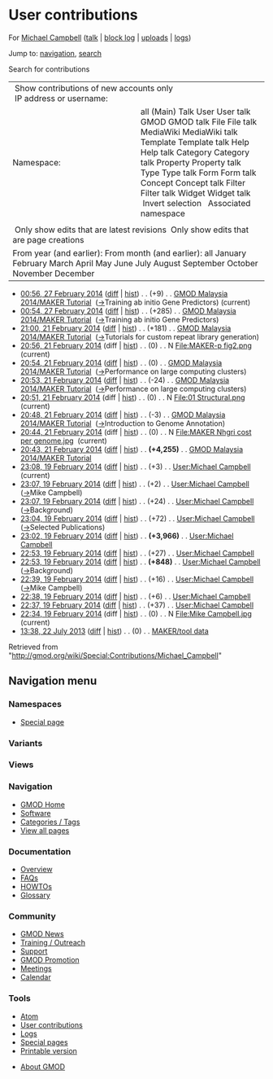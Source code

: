 <div id="mw-page-base" class="noprint">

</div>

<div id="mw-head-base" class="noprint">

</div>

<div id="content" class="mw-body" role="main">

<span id="top"></span>

<div id="mw-js-message" style="display:none;">

</div>



# <span dir="auto">User contributions</span>

<div id="bodyContent">

<div id="contentSub">

For [Michael
Campbell](/wiki/User:Michael_Campbell "User:Michael Campbell") (<a
href="/mediawiki/index.php?title=User_talk:Michael_Campbell&amp;action=edit&amp;redlink=1"
class="new"
title="User talk:Michael Campbell (page does not exist)">talk</a> \|
[block
log](/mediawiki/index.php?title=Special:Log/block&page=User%3AMichael+Campbell "Special:Log/block")
\|
[uploads](/wiki/Special:ListFiles/Michael_Campbell "Special:ListFiles/Michael Campbell")
\|
[logs](/wiki/Special:Log/Michael_Campbell "Special:Log/Michael Campbell"))

</div>

<div id="jump-to-nav" class="mw-jump">

Jump to: [navigation](#mw-navigation), [search](#p-search)

</div>

<div id="mw-content-text">

Search for contributions

<table class="mw-contributions-table">
<colgroup>
<col style="width: 50%" />
<col style="width: 50%" />
</colgroup>
<tbody>
<tr class="odd">
<td colspan="2"> Show contributions of new accounts only<br />
 IP address or username:</td>
</tr>
<tr class="even">
<td class="mw-label">Namespace:</td>
<td>all (Main) Talk User User talk GMOD GMOD talk File File talk
MediaWiki MediaWiki talk Template Template talk Help Help talk Category
Category talk Property Property talk Type Type talk Form Form talk
Concept Concept talk Filter Filter talk Widget Widget talk  
 Invert selection 
 Associated namespace </td>
</tr>
<tr class="odd">
<td colspan="2"></td>
</tr>
<tr class="even">
<td colspan="2"> Only show edits that are latest revisions
 Only show edits that are page creations</td>
</tr>
<tr class="odd">
<td colspan="2">From year (and earlier): From month (and earlier): all
January February March April May June July August September October
November December</td>
</tr>
</tbody>
</table>

- <a
  href="/mediawiki/index.php?title=GMOD_Malaysia_2014/MAKER_Tutorial&amp;oldid=25558"
  class="mw-changeslist-date"
  title="GMOD Malaysia 2014/MAKER Tutorial">00:56, 27 February 2014</a>
  ([diff](/mediawiki/index.php?title=GMOD_Malaysia_2014/MAKER_Tutorial&diff=prev&oldid=25558 "GMOD Malaysia 2014/MAKER Tutorial")
  \|
  [hist](/mediawiki/index.php?title=GMOD_Malaysia_2014/MAKER_Tutorial&action=history "GMOD Malaysia 2014/MAKER Tutorial"))
  <span class="mw-changeslist-separator">. .</span>
  <span class="mw-plusminus-pos" dir="ltr"
  title="87,262 bytes after change">(+9)</span>‎
  <span class="mw-changeslist-separator">. .</span>
  <a href="/wiki/GMOD_Malaysia_2014/MAKER_Tutorial"
  class="mw-contributions-title"
  title="GMOD Malaysia 2014/MAKER Tutorial">GMOD Malaysia 2014/MAKER
  Tutorial</a> ‎
  <span class="comment">([→](/wiki/GMOD_Malaysia_2014/MAKER_Tutorial#Training_ab_initio_Gene_Predictors "GMOD Malaysia 2014/MAKER Tutorial")‎<span dir="auto"><span class="autocomment">Training
  ab initio Gene Predictors</span></span>)</span>
  <span class="mw-uctop">(current)</span>
- <a
  href="/mediawiki/index.php?title=GMOD_Malaysia_2014/MAKER_Tutorial&amp;oldid=25557"
  class="mw-changeslist-date"
  title="GMOD Malaysia 2014/MAKER Tutorial">00:54, 27 February 2014</a>
  ([diff](/mediawiki/index.php?title=GMOD_Malaysia_2014/MAKER_Tutorial&diff=prev&oldid=25557 "GMOD Malaysia 2014/MAKER Tutorial")
  \|
  [hist](/mediawiki/index.php?title=GMOD_Malaysia_2014/MAKER_Tutorial&action=history "GMOD Malaysia 2014/MAKER Tutorial"))
  <span class="mw-changeslist-separator">. .</span>
  <span class="mw-plusminus-pos" dir="ltr"
  title="87,253 bytes after change">(+285)</span>‎
  <span class="mw-changeslist-separator">. .</span>
  <a href="/wiki/GMOD_Malaysia_2014/MAKER_Tutorial"
  class="mw-contributions-title"
  title="GMOD Malaysia 2014/MAKER Tutorial">GMOD Malaysia 2014/MAKER
  Tutorial</a> ‎
  <span class="comment">([→](/wiki/GMOD_Malaysia_2014/MAKER_Tutorial#Training_ab_initio_Gene_Predictors "GMOD Malaysia 2014/MAKER Tutorial")‎<span dir="auto"><span class="autocomment">Training
  ab initio Gene Predictors</span></span>)</span>
- <a
  href="/mediawiki/index.php?title=GMOD_Malaysia_2014/MAKER_Tutorial&amp;oldid=25529"
  class="mw-changeslist-date"
  title="GMOD Malaysia 2014/MAKER Tutorial">21:00, 21 February 2014</a>
  ([diff](/mediawiki/index.php?title=GMOD_Malaysia_2014/MAKER_Tutorial&diff=prev&oldid=25529 "GMOD Malaysia 2014/MAKER Tutorial")
  \|
  [hist](/mediawiki/index.php?title=GMOD_Malaysia_2014/MAKER_Tutorial&action=history "GMOD Malaysia 2014/MAKER Tutorial"))
  <span class="mw-changeslist-separator">. .</span>
  <span class="mw-plusminus-pos" dir="ltr"
  title="86,968 bytes after change">(+181)</span>‎
  <span class="mw-changeslist-separator">. .</span>
  <a href="/wiki/GMOD_Malaysia_2014/MAKER_Tutorial"
  class="mw-contributions-title"
  title="GMOD Malaysia 2014/MAKER Tutorial">GMOD Malaysia 2014/MAKER
  Tutorial</a> ‎
  <span class="comment">([→](/wiki/GMOD_Malaysia_2014/MAKER_Tutorial#Tutorials_for_custom_repeat_library_generation "GMOD Malaysia 2014/MAKER Tutorial")‎<span dir="auto"><span class="autocomment">Tutorials
  for custom repeat library generation</span></span>)</span>
- <a
  href="/mediawiki/index.php?title=File:MAKER-p_fig2.png&amp;oldid=25528"
  class="mw-changeslist-date" title="File:MAKER-p fig2.png">20:56, 21
  February 2014</a> (diff \|
  [hist](/mediawiki/index.php?title=File:MAKER-p_fig2.png&action=history "File:MAKER-p fig2.png"))
  <span class="mw-changeslist-separator">. .</span>
  <span class="mw-plusminus-null" dir="ltr"
  title="0 bytes after change">(0)</span>‎
  <span class="mw-changeslist-separator">. .</span> N
  <a href="/wiki/File:MAKER-p_fig2.png" class="mw-contributions-title"
  title="File:MAKER-p fig2.png">File:MAKER-p fig2.png</a> ‎
  <span class="mw-uctop">(current)</span>
- <a
  href="/mediawiki/index.php?title=GMOD_Malaysia_2014/MAKER_Tutorial&amp;oldid=25527"
  class="mw-changeslist-date"
  title="GMOD Malaysia 2014/MAKER Tutorial">20:54, 21 February 2014</a>
  ([diff](/mediawiki/index.php?title=GMOD_Malaysia_2014/MAKER_Tutorial&diff=prev&oldid=25527 "GMOD Malaysia 2014/MAKER Tutorial")
  \|
  [hist](/mediawiki/index.php?title=GMOD_Malaysia_2014/MAKER_Tutorial&action=history "GMOD Malaysia 2014/MAKER Tutorial"))
  <span class="mw-changeslist-separator">. .</span>
  <span class="mw-plusminus-null" dir="ltr"
  title="86,787 bytes after change">(0)</span>‎
  <span class="mw-changeslist-separator">. .</span>
  <a href="/wiki/GMOD_Malaysia_2014/MAKER_Tutorial"
  class="mw-contributions-title"
  title="GMOD Malaysia 2014/MAKER Tutorial">GMOD Malaysia 2014/MAKER
  Tutorial</a> ‎
  <span class="comment">([→](/wiki/GMOD_Malaysia_2014/MAKER_Tutorial#Performance_on_large_computing_clusters "GMOD Malaysia 2014/MAKER Tutorial")‎<span dir="auto"><span class="autocomment">Performance
  on large computing clusters</span></span>)</span>
- <a
  href="/mediawiki/index.php?title=GMOD_Malaysia_2014/MAKER_Tutorial&amp;oldid=25526"
  class="mw-changeslist-date"
  title="GMOD Malaysia 2014/MAKER Tutorial">20:53, 21 February 2014</a>
  ([diff](/mediawiki/index.php?title=GMOD_Malaysia_2014/MAKER_Tutorial&diff=prev&oldid=25526 "GMOD Malaysia 2014/MAKER Tutorial")
  \|
  [hist](/mediawiki/index.php?title=GMOD_Malaysia_2014/MAKER_Tutorial&action=history "GMOD Malaysia 2014/MAKER Tutorial"))
  <span class="mw-changeslist-separator">. .</span>
  <span class="mw-plusminus-neg" dir="ltr"
  title="86,787 bytes after change">(-24)</span>‎
  <span class="mw-changeslist-separator">. .</span>
  <a href="/wiki/GMOD_Malaysia_2014/MAKER_Tutorial"
  class="mw-contributions-title"
  title="GMOD Malaysia 2014/MAKER Tutorial">GMOD Malaysia 2014/MAKER
  Tutorial</a> ‎
  <span class="comment">([→](/wiki/GMOD_Malaysia_2014/MAKER_Tutorial#Performance_on_large_computing_clusters "GMOD Malaysia 2014/MAKER Tutorial")‎<span dir="auto"><span class="autocomment">Performance
  on large computing clusters</span></span>)</span>
- <a
  href="/mediawiki/index.php?title=File:01_Structural.png&amp;oldid=25525"
  class="mw-changeslist-date" title="File:01 Structural.png">20:51, 21
  February 2014</a> (diff \|
  [hist](/mediawiki/index.php?title=File:01_Structural.png&action=history "File:01 Structural.png"))
  <span class="mw-changeslist-separator">. .</span>
  <span class="mw-plusminus-null" dir="ltr"
  title="0 bytes after change">(0)</span>‎
  <span class="mw-changeslist-separator">. .</span> N
  <a href="/wiki/File:01_Structural.png" class="mw-contributions-title"
  title="File:01 Structural.png">File:01 Structural.png</a> ‎
  <span class="mw-uctop">(current)</span>
- <a
  href="/mediawiki/index.php?title=GMOD_Malaysia_2014/MAKER_Tutorial&amp;oldid=25524"
  class="mw-changeslist-date"
  title="GMOD Malaysia 2014/MAKER Tutorial">20:48, 21 February 2014</a>
  ([diff](/mediawiki/index.php?title=GMOD_Malaysia_2014/MAKER_Tutorial&diff=prev&oldid=25524 "GMOD Malaysia 2014/MAKER Tutorial")
  \|
  [hist](/mediawiki/index.php?title=GMOD_Malaysia_2014/MAKER_Tutorial&action=history "GMOD Malaysia 2014/MAKER Tutorial"))
  <span class="mw-changeslist-separator">. .</span>
  <span class="mw-plusminus-neg" dir="ltr"
  title="86,811 bytes after change">(-3)</span>‎
  <span class="mw-changeslist-separator">. .</span>
  <a href="/wiki/GMOD_Malaysia_2014/MAKER_Tutorial"
  class="mw-contributions-title"
  title="GMOD Malaysia 2014/MAKER Tutorial">GMOD Malaysia 2014/MAKER
  Tutorial</a> ‎
  <span class="comment">([→](/wiki/GMOD_Malaysia_2014/MAKER_Tutorial#Introduction_to_Genome_Annotation "GMOD Malaysia 2014/MAKER Tutorial")‎<span dir="auto"><span class="autocomment">Introduction
  to Genome Annotation</span></span>)</span>
- <a
  href="/mediawiki/index.php?title=File:MAKER_Nhgri_cost_per_genome.jpg&amp;oldid=25523"
  class="mw-changeslist-date"
  title="File:MAKER Nhgri cost per genome.jpg">20:44, 21 February 2014</a>
  (diff \|
  [hist](/mediawiki/index.php?title=File:MAKER_Nhgri_cost_per_genome.jpg&action=history "File:MAKER Nhgri cost per genome.jpg"))
  <span class="mw-changeslist-separator">. .</span>
  <span class="mw-plusminus-null" dir="ltr"
  title="0 bytes after change">(0)</span>‎
  <span class="mw-changeslist-separator">. .</span> N
  <a href="/wiki/File:MAKER_Nhgri_cost_per_genome.jpg"
  class="mw-contributions-title"
  title="File:MAKER Nhgri cost per genome.jpg">File:MAKER Nhgri cost per
  genome.jpg</a> ‎ <span class="mw-uctop">(current)</span>
- <a
  href="/mediawiki/index.php?title=GMOD_Malaysia_2014/MAKER_Tutorial&amp;oldid=25522"
  class="mw-changeslist-date"
  title="GMOD Malaysia 2014/MAKER Tutorial">20:43, 21 February 2014</a>
  ([diff](/mediawiki/index.php?title=GMOD_Malaysia_2014/MAKER_Tutorial&diff=prev&oldid=25522 "GMOD Malaysia 2014/MAKER Tutorial")
  \|
  [hist](/mediawiki/index.php?title=GMOD_Malaysia_2014/MAKER_Tutorial&action=history "GMOD Malaysia 2014/MAKER Tutorial"))
  <span class="mw-changeslist-separator">. .</span> **(+4,255)**‎
  <span class="mw-changeslist-separator">. .</span>
  <a href="/wiki/GMOD_Malaysia_2014/MAKER_Tutorial"
  class="mw-contributions-title"
  title="GMOD Malaysia 2014/MAKER Tutorial">GMOD Malaysia 2014/MAKER
  Tutorial</a> ‎
- <a
  href="/mediawiki/index.php?title=User:Michael_Campbell&amp;oldid=25383"
  class="mw-changeslist-date" title="User:Michael Campbell">23:08, 19
  February 2014</a>
  ([diff](/mediawiki/index.php?title=User:Michael_Campbell&diff=prev&oldid=25383 "User:Michael Campbell")
  \|
  [hist](/mediawiki/index.php?title=User:Michael_Campbell&action=history "User:Michael Campbell"))
  <span class="mw-changeslist-separator">. .</span>
  <span class="mw-plusminus-pos" dir="ltr"
  title="5,338 bytes after change">(+3)</span>‎
  <span class="mw-changeslist-separator">. .</span>
  <a href="/wiki/User:Michael_Campbell" class="mw-contributions-title"
  title="User:Michael Campbell">User:Michael Campbell</a> ‎
  <span class="mw-uctop">(current)</span>
- <a
  href="/mediawiki/index.php?title=User:Michael_Campbell&amp;oldid=25382"
  class="mw-changeslist-date" title="User:Michael Campbell">23:07, 19
  February 2014</a>
  ([diff](/mediawiki/index.php?title=User:Michael_Campbell&diff=prev&oldid=25382 "User:Michael Campbell")
  \|
  [hist](/mediawiki/index.php?title=User:Michael_Campbell&action=history "User:Michael Campbell"))
  <span class="mw-changeslist-separator">. .</span>
  <span class="mw-plusminus-pos" dir="ltr"
  title="5,335 bytes after change">(+2)</span>‎
  <span class="mw-changeslist-separator">. .</span>
  <a href="/wiki/User:Michael_Campbell" class="mw-contributions-title"
  title="User:Michael Campbell">User:Michael Campbell</a> ‎
  <span class="comment">([→](/wiki/User:Michael_Campbell#Mike_Campbell "User:Michael Campbell")‎<span dir="auto"><span class="autocomment">Mike
  Campbell</span></span>)</span>
- <a
  href="/mediawiki/index.php?title=User:Michael_Campbell&amp;oldid=25381"
  class="mw-changeslist-date" title="User:Michael Campbell">23:07, 19
  February 2014</a>
  ([diff](/mediawiki/index.php?title=User:Michael_Campbell&diff=prev&oldid=25381 "User:Michael Campbell")
  \|
  [hist](/mediawiki/index.php?title=User:Michael_Campbell&action=history "User:Michael Campbell"))
  <span class="mw-changeslist-separator">. .</span>
  <span class="mw-plusminus-pos" dir="ltr"
  title="5,333 bytes after change">(+24)</span>‎
  <span class="mw-changeslist-separator">. .</span>
  <a href="/wiki/User:Michael_Campbell" class="mw-contributions-title"
  title="User:Michael Campbell">User:Michael Campbell</a> ‎
  <span class="comment">([→](/wiki/User:Michael_Campbell#Background "User:Michael Campbell")‎<span dir="auto"><span class="autocomment">Background</span></span>)</span>
- <a
  href="/mediawiki/index.php?title=User:Michael_Campbell&amp;oldid=25380"
  class="mw-changeslist-date" title="User:Michael Campbell">23:04, 19
  February 2014</a>
  ([diff](/mediawiki/index.php?title=User:Michael_Campbell&diff=prev&oldid=25380 "User:Michael Campbell")
  \|
  [hist](/mediawiki/index.php?title=User:Michael_Campbell&action=history "User:Michael Campbell"))
  <span class="mw-changeslist-separator">. .</span>
  <span class="mw-plusminus-pos" dir="ltr"
  title="5,309 bytes after change">(+72)</span>‎
  <span class="mw-changeslist-separator">. .</span>
  <a href="/wiki/User:Michael_Campbell" class="mw-contributions-title"
  title="User:Michael Campbell">User:Michael Campbell</a> ‎
  <span class="comment">([→](/wiki/User:Michael_Campbell#Selected_Publications "User:Michael Campbell")‎<span dir="auto"><span class="autocomment">Selected
  Publications</span></span>)</span>
- <a
  href="/mediawiki/index.php?title=User:Michael_Campbell&amp;oldid=25379"
  class="mw-changeslist-date" title="User:Michael Campbell">23:02, 19
  February 2014</a>
  ([diff](/mediawiki/index.php?title=User:Michael_Campbell&diff=prev&oldid=25379 "User:Michael Campbell")
  \|
  [hist](/mediawiki/index.php?title=User:Michael_Campbell&action=history "User:Michael Campbell"))
  <span class="mw-changeslist-separator">. .</span> **(+3,966)**‎
  <span class="mw-changeslist-separator">. .</span>
  <a href="/wiki/User:Michael_Campbell" class="mw-contributions-title"
  title="User:Michael Campbell">User:Michael Campbell</a> ‎
- <a
  href="/mediawiki/index.php?title=User:Michael_Campbell&amp;oldid=25378"
  class="mw-changeslist-date" title="User:Michael Campbell">22:53, 19
  February 2014</a>
  ([diff](/mediawiki/index.php?title=User:Michael_Campbell&diff=prev&oldid=25378 "User:Michael Campbell")
  \|
  [hist](/mediawiki/index.php?title=User:Michael_Campbell&action=history "User:Michael Campbell"))
  <span class="mw-changeslist-separator">. .</span>
  <span class="mw-plusminus-pos" dir="ltr"
  title="1,271 bytes after change">(+27)</span>‎
  <span class="mw-changeslist-separator">. .</span>
  <a href="/wiki/User:Michael_Campbell" class="mw-contributions-title"
  title="User:Michael Campbell">User:Michael Campbell</a> ‎
- <a
  href="/mediawiki/index.php?title=User:Michael_Campbell&amp;oldid=25377"
  class="mw-changeslist-date" title="User:Michael Campbell">22:53, 19
  February 2014</a>
  ([diff](/mediawiki/index.php?title=User:Michael_Campbell&diff=prev&oldid=25377 "User:Michael Campbell")
  \|
  [hist](/mediawiki/index.php?title=User:Michael_Campbell&action=history "User:Michael Campbell"))
  <span class="mw-changeslist-separator">. .</span> **(+848)**‎
  <span class="mw-changeslist-separator">. .</span>
  <a href="/wiki/User:Michael_Campbell" class="mw-contributions-title"
  title="User:Michael Campbell">User:Michael Campbell</a> ‎
  <span class="comment">([→](/wiki/User:Michael_Campbell#Background "User:Michael Campbell")‎<span dir="auto"><span class="autocomment">Background</span></span>)</span>
- <a
  href="/mediawiki/index.php?title=User:Michael_Campbell&amp;oldid=25373"
  class="mw-changeslist-date" title="User:Michael Campbell">22:39, 19
  February 2014</a>
  ([diff](/mediawiki/index.php?title=User:Michael_Campbell&diff=prev&oldid=25373 "User:Michael Campbell")
  \|
  [hist](/mediawiki/index.php?title=User:Michael_Campbell&action=history "User:Michael Campbell"))
  <span class="mw-changeslist-separator">. .</span>
  <span class="mw-plusminus-pos" dir="ltr"
  title="396 bytes after change">(+16)</span>‎
  <span class="mw-changeslist-separator">. .</span>
  <a href="/wiki/User:Michael_Campbell" class="mw-contributions-title"
  title="User:Michael Campbell">User:Michael Campbell</a> ‎
  <span class="comment">([→](/wiki/User:Michael_Campbell#Mike_Campbell "User:Michael Campbell")‎<span dir="auto"><span class="autocomment">Mike
  Campbell</span></span>)</span>
- <a
  href="/mediawiki/index.php?title=User:Michael_Campbell&amp;oldid=25372"
  class="mw-changeslist-date" title="User:Michael Campbell">22:38, 19
  February 2014</a>
  ([diff](/mediawiki/index.php?title=User:Michael_Campbell&diff=prev&oldid=25372 "User:Michael Campbell")
  \|
  [hist](/mediawiki/index.php?title=User:Michael_Campbell&action=history "User:Michael Campbell"))
  <span class="mw-changeslist-separator">. .</span>
  <span class="mw-plusminus-pos" dir="ltr"
  title="380 bytes after change">(+6)</span>‎
  <span class="mw-changeslist-separator">. .</span>
  <a href="/wiki/User:Michael_Campbell" class="mw-contributions-title"
  title="User:Michael Campbell">User:Michael Campbell</a> ‎
- <a
  href="/mediawiki/index.php?title=User:Michael_Campbell&amp;oldid=25371"
  class="mw-changeslist-date" title="User:Michael Campbell">22:37, 19
  February 2014</a>
  ([diff](/mediawiki/index.php?title=User:Michael_Campbell&diff=prev&oldid=25371 "User:Michael Campbell")
  \|
  [hist](/mediawiki/index.php?title=User:Michael_Campbell&action=history "User:Michael Campbell"))
  <span class="mw-changeslist-separator">. .</span>
  <span class="mw-plusminus-pos" dir="ltr"
  title="374 bytes after change">(+37)</span>‎
  <span class="mw-changeslist-separator">. .</span>
  <a href="/wiki/User:Michael_Campbell" class="mw-contributions-title"
  title="User:Michael Campbell">User:Michael Campbell</a> ‎
- <a
  href="/mediawiki/index.php?title=File:Mike_Campbell.jpg&amp;oldid=25370"
  class="mw-changeslist-date" title="File:Mike Campbell.jpg">22:34, 19
  February 2014</a> (diff \|
  [hist](/mediawiki/index.php?title=File:Mike_Campbell.jpg&action=history "File:Mike Campbell.jpg"))
  <span class="mw-changeslist-separator">. .</span>
  <span class="mw-plusminus-null" dir="ltr"
  title="0 bytes after change">(0)</span>‎
  <span class="mw-changeslist-separator">. .</span> N
  <a href="/wiki/File:Mike_Campbell.jpg" class="mw-contributions-title"
  title="File:Mike Campbell.jpg">File:Mike Campbell.jpg</a> ‎
  <span class="mw-uctop">(current)</span>
- <a href="/mediawiki/index.php?title=MAKER/tool_data&amp;oldid=24135"
  class="mw-changeslist-date" title="MAKER/tool data">13:38, 22 July
  2013</a>
  ([diff](/mediawiki/index.php?title=MAKER/tool_data&diff=prev&oldid=24135 "MAKER/tool data")
  \|
  [hist](/mediawiki/index.php?title=MAKER/tool_data&action=history "MAKER/tool data"))
  <span class="mw-changeslist-separator">. .</span>
  <span class="mw-plusminus-null" dir="ltr"
  title="6,902 bytes after change">(0)</span>‎
  <span class="mw-changeslist-separator">. .</span>
  <a href="/wiki/MAKER/tool_data" class="mw-contributions-title"
  title="MAKER/tool data">MAKER/tool data</a> ‎

</div>

<div class="printfooter">

Retrieved from
"<http://gmod.org/wiki/Special:Contributions/Michael_Campbell>"

</div>

<div id="catlinks" class="catlinks catlinks-allhidden">

</div>

<div class="visualClear">

</div>

</div>

</div>

<div id="mw-navigation">

## Navigation menu

<div id="mw-head">



<div id="left-navigation">

<div id="p-namespaces" class="vectorTabs" role="navigation"
aria-labelledby="p-namespaces-label">

### Namespaces

- <span id="ca-nstab-special">[Special
  page](/wiki/Special:Contributions/Michael_Campbell "This is a special page, you cannot edit the page itself")</span>

</div>

<div id="p-variants" class="vectorMenu emptyPortlet" role="navigation"
aria-labelledby="p-variants-label">

### 

### Variants[](#)

<div class="menu">

</div>

</div>

</div>

<div id="right-navigation">

<div id="p-views" class="vectorTabs emptyPortlet" role="navigation"
aria-labelledby="p-views-label">

### Views

</div>



</div>



</div>

</div>

</div>

<div id="mw-panel">

<div id="p-logo" role="banner">

<a href="/wiki/Main_Page"
style="background-image: url(http://gmod.org/images/GMOD-cogs.png);"
title="Visit the main page"></a>

</div>

<div id="p-Navigation" class="portal" role="navigation"
aria-labelledby="p-Navigation-label">

### Navigation

<div class="body">

- <span id="n-GMOD-Home">[GMOD Home](/wiki/Main_Page)</span>
- <span id="n-Software">[Software](/wiki/GMOD_Components)</span>
- <span id="n-Categories-.2F-Tags">[Categories /
  Tags](/wiki/Categories)</span>
- <span id="n-View-all-pages">[View all
  pages](/wiki/Special:AllPages)</span>

</div>

</div>

<div id="p-Documentation" class="portal" role="navigation"
aria-labelledby="p-Documentation-label">

### Documentation

<div class="body">

- <span id="n-Overview">[Overview](/wiki/Overview)</span>
- <span id="n-FAQs">[FAQs](/wiki/Category:FAQ)</span>
- <span id="n-HOWTOs">[HOWTOs](/wiki/Category:HOWTO)</span>
- <span id="n-Glossary">[Glossary](/wiki/Glossary)</span>

</div>

</div>

<div id="p-Community" class="portal" role="navigation"
aria-labelledby="p-Community-label">

### Community

<div class="body">

- <span id="n-GMOD-News">[GMOD News](/wiki/GMOD_News)</span>
- <span id="n-Training-.2F-Outreach">[Training /
  Outreach](/wiki/Training_and_Outreach)</span>
- <span id="n-Support">[Support](/wiki/Support)</span>
- <span id="n-GMOD-Promotion">[GMOD
  Promotion](/wiki/GMOD_Promotion)</span>
- <span id="n-Meetings">[Meetings](/wiki/Meetings)</span>
- <span id="n-Calendar">[Calendar](/wiki/Calendar)</span>

</div>

</div>

<div id="p-tb" class="portal" role="navigation"
aria-labelledby="p-tb-label">

### Tools

<div class="body">

- <span id="feedlinks"><a
  href="http://gmod.org/mediawiki/index.php?title=Special:Contributions/Michael_Campbell&amp;feed=atom"
  id="feed-atom" class="feedlink" rel="alternate"
  type="application/atom+xml" title="Atom feed for this page">Atom</a></span>
- <span id="t-contributions">[User
  contributions](/wiki/Special:Contributions/Michael_Campbell "A list of contributions of this user")</span>
- <span id="t-log">[Logs](/wiki/Special:Log/Michael_Campbell)</span>
- <span id="t-specialpages"><a href="/wiki/Special:SpecialPages" accesskey="q"
  title="A list of all special pages [q]">Special pages</a></span>
- <span id="t-print"><a
  href="/mediawiki/index.php?title=Special:Contributions/Michael_Campbell&amp;printable=yes"
  rel="alternate" accesskey="p"
  title="Printable version of this page [p]">Printable version</a></span>

</div>

</div>

</div>

</div>

<div id="footer" role="contentinfo">

- <span id="footer-places-about">[About
  GMOD](/wiki/GMOD:About "GMOD:About")</span>

<!-- -->






</div>
